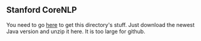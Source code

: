 ## Stanford CoreNLP

You need to go [here](https://stanfordnlp.github.io/CoreNLP/corenlp-server.html) to get this
directory's stuff. Just download the newest Java version and unzip it here. It is too large
for github.


